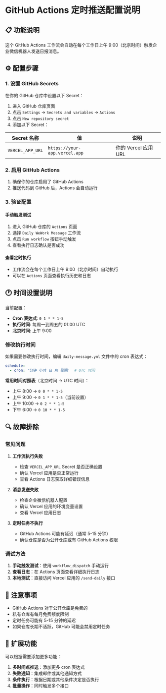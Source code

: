 # GitHub Actions 定时推送配置说明

## 📋 功能说明

这个 GitHub Actions 工作流会自动在每个工作日上午 9:00（北京时间）触发企业微信机器人发送日报消息。

## ⚙️ 配置步骤

### 1. 设置 GitHub Secrets

在你的 GitHub 仓库中设置以下 Secret：

1. 进入 GitHub 仓库页面
2. 点击 `Settings` → `Secrets and variables` → `Actions`
3. 点击 `New repository secret`
4. 添加以下 Secret：

| Secret 名称 | 值 | 说明 |
|------------|----|---------|
| `VERCEL_APP_URL` | `https://your-app.vercel.app` | 你的 Vercel 应用 URL |

### 2. 启用 GitHub Actions

1. 确保你的仓库启用了 GitHub Actions
2. 推送代码到 GitHub 后，Actions 会自动运行

### 3. 验证配置

#### 手动触发测试
1. 进入 GitHub 仓库的 `Actions` 页面
2. 选择 `Daily WeWork Message` 工作流
3. 点击 `Run workflow` 按钮手动触发
4. 查看执行日志确认是否成功

#### 查看定时执行
- 工作流会在每个工作日上午 9:00（北京时间）自动执行
- 可以在 `Actions` 页面查看执行历史和日志

## 🕐 时间设置说明

当前配置：
- **Cron 表达式**: `0 1 * * 1-5`
- **执行时间**: 每周一到周五的 01:00 UTC
- **北京时间**: 上午 9:00

### 修改执行时间

如果需要修改执行时间，编辑 `daily-message.yml` 文件中的 cron 表达式：

```yaml
schedule:
  - cron: '分钟 小时 日 月 星期'  # UTC 时间
```

**常用时间对照表**（北京时间 → UTC 时间）：
- 上午 8:00 → `0 0 * * 1-5`
- 上午 9:00 → `0 1 * * 1-5`（当前设置）
- 上午 10:00 → `0 2 * * 1-5`
- 下午 6:00 → `0 10 * * 1-5`

## 🔍 故障排除

### 常见问题

1. **工作流执行失败**
   - 检查 `VERCEL_APP_URL` Secret 是否正确设置
   - 确认 Vercel 应用是否正常运行
   - 查看 Actions 日志获取详细错误信息

2. **消息发送失败**
   - 检查企业微信机器人配置
   - 确认 Vercel 应用的环境变量设置
   - 查看 Vercel 应用日志

3. **定时任务不执行**
   - GitHub Actions 可能有延迟（通常 5-15 分钟）
   - 确认仓库是否为公开仓库或有 GitHub Actions 权限

### 调试方法

1. **手动触发测试**：使用 `workflow_dispatch` 手动运行
2. **查看日志**：在 Actions 页面查看详细执行日志
3. **本地测试**：直接访问 Vercel 应用的 `/send-daily` 接口

## 📝 注意事项

- GitHub Actions 对于公开仓库是免费的
- 私有仓库有每月免费额度限制
- 定时任务可能有 5-15 分钟的延迟
- 如果仓库长期不活跃，GitHub 可能会禁用定时任务

## 🚀 扩展功能

可以根据需要添加更多功能：

1. **多时间点推送**：添加更多 cron 表达式
2. **失败通知**：集成邮件或其他通知方式
3. **条件执行**：根据日期或其他条件决定是否执行
4. **批量操作**：同时触发多个接口